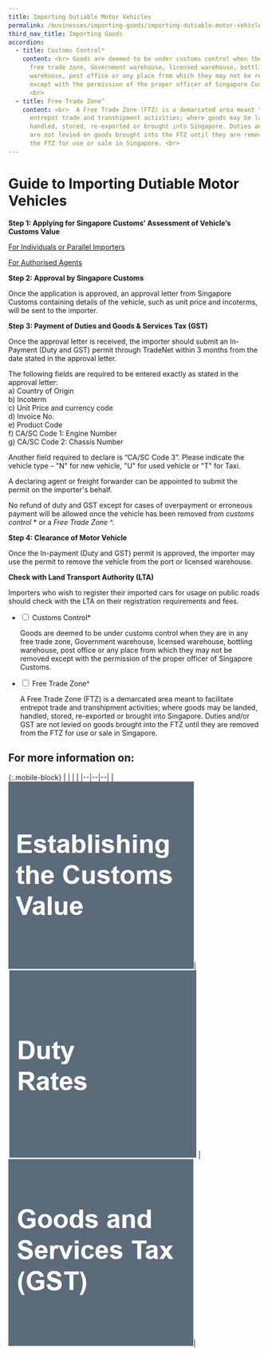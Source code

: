 ```yaml
---
title: Importing Dutiable Motor Vehicles
permalink: /businesses/importing-goods/importing-dutiable-motor-vehicles
third_nav_title: Importing Goods
accordion:
  - title: Customs Control*
    content: <br> Goods are deemed to be under customs control when they are in any
      free trade zone, Government warehouse, licensed warehouse, bottling
      warehouse, post office or any place from which they may not be removed
      except with the permission of the proper officer of Singapore Customs.
      <br>
  - title: Free Trade Zone^
    content: <br>  A Free Trade Zone (FTZ) is a demarcated area meant to facilitate
      entrepot trade and transhipment activities; where goods may be landed,
      handled, stored, re-exported or brought into Singapore. Duties and/or GST
      are not levied on goods brought into the FTZ until they are removed from
      the FTZ for use or sale in Singapore. <br>
---
```

# Guide to Importing Dutiable Motor Vehicles

**Step 1: Applying for Singapore Customs’ Assessment of Vehicle’s Customs Value**

 [ For Individuals or Parallel Importers ](/businesses/importing-goods/importing-dutiable-motor-vehicles/guide-to-importing-dutiable-motor-vehicles/individuals-or-pi)

 [For Authorised Agents](/businesses/importing-goods/importing-dutiable-motor-vehicles/guide-to-importing-dutiable-motor-vehicles/authorised-agents)

**Step 2: Approval by Singapore Customs**

Once the application is approved, an approval letter from Singapore Customs containing details of the vehicle, such as unit price and incoterms, will be sent to the importer.

**Step 3: Payment of Duties and Goods & Services Tax (GST)**

Once the approval letter is received, the importer should submit an In-Payment (Duty and GST) permit through TradeNet within 3 months from the date stated in the approval letter.

The following fields are required to be entered exactly as stated in the approval letter: <br>
    a) Country of Origin <br>
    b) Incoterm <br>
    c) Unit Price and currency code <br>
    d) Invoice No. <br>
    e) Product Code <br>
    f) CA/SC Code 1: Engine Number <br>
    g) CA/SC Code 2: Chassis Number <br>

Another field required to declare is “CA/SC Code 3”. Please indicate the vehicle type – "N" for new vehicle, "U" for used vehicle or "T" for Taxi.

A declaring agent or freight forwarder can be appointed to submit the permit on the importer's behalf.

No refund of duty and GST except for cases of overpayment or erroneous payment will be allowed once the vehicle has been removed from *customs control* * or a *Free Trade Zone* ^.

**Step 4: Clearance of Motor Vehicle**

Once the In-payment (Duty and GST) permit is approved, the importer may use the permit to remove the vehicle from the port or licensed warehouse.

**Check with Land Transport Authority (LTA)**

Importers who wish to register their imported cars for usage on public roads should check with the LTA on their registration requirements and fees.

<ul class="jekyllcodex_accordion">
  <li>
    <input type="checkbox" id="accordion1">
    <label for="accordion1">Customs Control*</label>
    <div>
      <p>Goods are deemed to be under customs control when they are in any free trade zone, Government warehouse, licensed warehouse, bottling warehouse, post office or any place from which they may not be removed except with the permission of the proper officer of Singapore Customs.</p>
    </div>
  </li>  
  <li>
    <input type="checkbox" id="accordion2">
    <label for="accordion2">Free Trade Zone^</label>
    <div>
      <p>A Free Trade Zone (FTZ) is a demarcated area meant to facilitate entrepot trade and transhipment activities; where goods may be landed, handled, stored, re-exported or brought into Singapore. Duties and/or GST are not levied on goods brought into the FTZ until they are removed from the FTZ for use or sale in Singapore.</p>
    </div>
		</li>
</ul>



## For more information on: 

{:.mobile-block}
|  |  |  |
|--|--|--|
| [![](/images/importing-goods/MV1.jpg)](/businesses/importing-goods/importing-dutiable-motor-vehicles/establishing-the-customs-value)| [![](/images/importing-goods/MV2.jpg)](/businesses/importing-goods/importing-dutiable-motor-vehicles/duty-rates) |  [![](/images/importing-goods/MV3.jpg)](/businesses/importing-goods/importing-dutiable-motor-vehicles/good-and-services-tax-gst)|